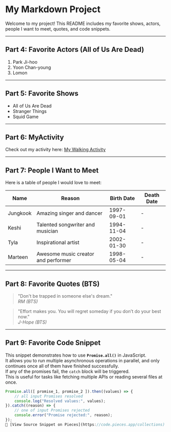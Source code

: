 # My Markdown Project

Welcome to my project! This README includes my favorite shows, actors, people I want to meet, quotes, and code snippets.

---

## Part 4: Favorite Actors (All of Us Are Dead)

1. Park Ji-hoo
2. Yoon Chan-young
3. Lomon

---

## Part 5: Favorite Shows

- All of Us Are Dead
- Stranger Things
- Squid Game


---

## Part 6: MyActivity

Check out my activity here: [My Walking Activity](MyActivity.md)

---

## Part 7: People I Want to Meet

Here is a table of people I would love to meet:

| Name      | Reason                              | Birth Date | Death Date |
|-----------|-------------------------------------|------------|------------|
| Jungkook  | Amazing singer and dancer           | 1997-09-01 | -          |
| Keshi     | Talented songwriter and musician    | 1994-11-04 | -          |
| Tyla      | Inspirational artist                | 2002-01-30 | -          |
| Marteen   | Awesome music creator and performer | 1998-05-04 | -           |

---

## Part 8: Favorite Quotes (BTS)

> "Don't be trapped in someone else's dream."  
> *RM (BTS)*


> "Effort makes you. You will regret someday if you don’t do your best now."  
> *J-Hope (BTS)*

---

## Part 9: Favorite Code Snippet

This snippet demonstrates how to use **`Promise.all()`** in JavaScript.  
It allows you to run multiple asynchronous operations in parallel, and only continues once all of them have finished successfully.  
If any of the promises fail, the `catch` block will be triggered.  
This is useful for tasks like fetching multiple APIs or reading several files at once.

```javascript
Promise.all([ promise_1, promise_2 ]).then((values) => {
    // all input Promises resolved
    console.log("Resolved values:", values);
}).catch((reason) => {
    // one of input Promises rejected
    console.error("Promise rejected:", reason);
});
🔗 [View Source Snippet on Pieces](https://code.pieces.app/collections)

